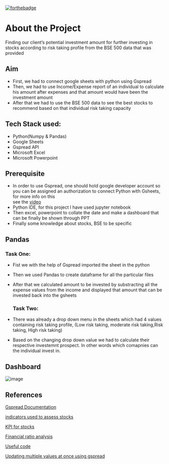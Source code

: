 [![forthebadge](https://forthebadge.com/images/badges/made-with-python.svg)](https://forthebadge.com)

# About the Project
Finding our client’s potential investment amount for further investing in stocks according to risk taking profile from the BSE 500 data that was provided 

## Aim
- First, we had to connect google sheets with python using Gspread
- Then, we had to use Income/Expense report of an individual to calculate his amount after expenses and that amount would have been the investment amount
- After that we had to use the BSE 500 data to see the best stocks to recommend based on that individual risk taking capacity

## Tech Stack used:
- Python(Numpy & Pandas)
- Google Sheets
- Gspread API
- Microsoft Excel
- Microsoft Powerpoint

## Prerequisite

- In order to use Gspread, one should hold google developer account so you can be assigned an authorization to connect Python with Gsheets, for more info on this  
  see the [video](https://www.youtube.com/watch?v=bu5wXjz2KvU)
- Python IDE, for this project I have used jupyter notebook
- Then excel, powerpoint to collate the date and make a dashboard that can be finally be shown through PPT
- Finally some knowledge about stocks, BSE to be specific 

## Pandas 

  ### Task One:
  
- Fist we with the help of Gspread imported the sheet in the python
- Then we used Pandas to create dataframe for all the particular files
- After that we calculated amount to be invested by substracting all the expense values from the income and displayed that amount that can be invested back into the
  gsheets
  
  ### Task Two:
 - There was already a drop down menu in the sheets which had 4 values containing risk taking profile, (Low risk taking, moderate risk taking,Risk taking,
   High risk taking)
 - Based on the changing drop down value we had to calculate their respective investemnt prospect. In other words which comapnies can the individual invest
   in.
   
## Dashboard
 
 ![image](https://user-images.githubusercontent.com/117629056/202873389-89aeaf80-ca4b-47d1-86bf-d593a65990fa.png)

 
 
 ## References 
[Gspread Documentation](https://docs.gspread.org/en/latest/)

[indicators used to assess stocks](https://www.getsmarteraboutmoney.ca/invest/investment-products/stocks/6-indicators-used-to-assess-stocks/)

[KPI for stocks](https://www.wallstreetmojo.com/key-performance-indicators/)

[Financial ratio analysis](https://tradebrains.in/financial-ratio-analysis-must-know/)

[Useful code](https://stackoverflow.com/questions/73136200/extract-values-from-pandas-groupby-into-a-new-dataset-combining-single-values)

[Updating multiple values at once using gspread](https://stackoverflow.com/questions/16675258/python-gspread-how-can-i-update-multiple-cells-with-different-values-at-once)

